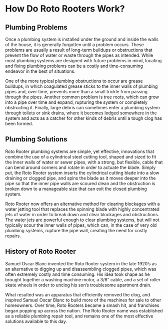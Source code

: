 # How Do Roto Rooters Work?

## Plumbing Problems

Once a plumbing system is installed under the ground and inside the walls of the house, it is generally forgotten until a problem occurs. These problems are usually a result of long-term buildups or obstructions that prevent the flow of water or waste through the pipes as intended. While most plumbing systems are designed with future problems in mind, locating and fixing plumbing problems can be a costly and time-consuming endeavor in the best of situations. 

One of the more typical plumbing obstructions to occur are grease buildups, in which coagulated grease sticks to the inner walls of plumbing pipes and, over time, prevents more than a small trickle from passing through the pipes. Another common problem is tree roots, which can grow into a pipe over time and expand, rupturing the system or completely obstructing it. Finally, large debris can sometimes enter a plumbing system through toilets or sink drains, where it becomes lodged somewhere in the system and acts as a catcher for other kinds of debris until a tough clog has been formed. 

## Plumbing Solutions

Roto Rooter plumbing systems are simple, yet effective, innovations that combine the use of a cylindrical steel cutting tool, shaped and sized to fit the inner walls of water or sewer pipes, with a strong, but flexible, cable that can bend around corners and rotate in order to actuate the blade. Simply put, the Roto Rooter system inserts the cylindrical cutting blade into a slow draining or clogged pipe, and spins the blade as it moves deeper into the pipe so that the inner pipe walls are scoured clean and the obstruction is broken down to a manageable size that can exit the closed plumbing system. 

Roto Rooter now offers an alternative method for clearing blockages with a water jetting tool that replaces the spinning blade with highly concentrated jets of water in order to break down and clear blockages and obstructions. The water jets are powerful enough to clear plumbing systems, but will not typically scour the inner walls of pipes, which can, in the case of very old plumbing systems, rupture the pipe wall, creating the need for costly repairs. 

## History of Roto Rooter

Samuel Oscar Blanc invented the Roto Rooter system in the late 1920’s as an alternative to digging up and disassembling clogged pipes, which was often extremely costly and time consuming. His idea took shape as he brought together a washing machine motor, a 3/8” cable, and a set of roller skate wheels in order to unclog his son’s troublesome apartment drain.

What resulted was an apparatus that efficiently removed the clog, and inspired Samuel Oscar Blanc to build more of the machines for sale to other homeowners. Over time, Roto Rooters became a smash hit, and franchises began popping up across the nation. The Roto Rooter name was established as a reliable plumbing repair tool, and remains one of the most effective solutions available to this day. 

